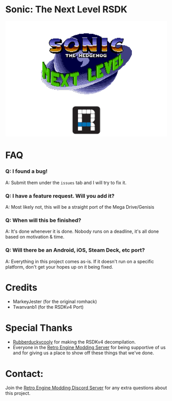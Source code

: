 # **Sonic: The Next Level RSDK**
![](Resources/LogoRSDK.png)
	
# FAQ
### Q: I found a bug!
A: Submit them under the `issues` tab and I will try to fix it.

### Q: I have a feature request. Will you add it? 
A: Most likely not, this will be a straight port of the Mega Drive/Genisis

### Q: When will this be finished?
A: It's done whenever it is done. Nobody runs on a deadline, it's all done based on motivation & time.

### Q: Will there be an Android, iOS, Steam Deck, etc port?
A: Everything in this project comes as-is. If it doesn't run on a specific platform, don't get your hopes up on it being fixed.

# Credits
* MarkeyJester (for the original romhack)
* Twanvanb1 (for the RSDKv4 Port)

# Special Thanks
* [Rubberduckycooly](https://github.com/Rubberduckycooly) for making the RSDKv4 decompilation.
* Everyone in the [Retro Engine Modding Server](https://dc.railgun.works/retroengine) for being supportive of us and for giving us a place to show off these things that we've done.

# Contact:
Join the [Retro Engine Modding Discord Server](https://dc.railgun.works/retroengine) for any extra questions about this project.
